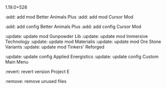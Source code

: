 1.19.0+526

:add: add mod Better Animals Plus
:add: add mod Cursor Mod

:add: add config Better Animals Plus
:add: add config Cursor Mod

:update: update mod Gunpowder Lib
:update: update mod Immersive Technology
:update: update mod Materialis
:update: update mod Ore Stone Variants
:update: update mod Tinkers' Reforged

:update: update config Applied Energistics
:update: update config Custom Main Menu

:revert: revert version Project E

:remove: remove unused files